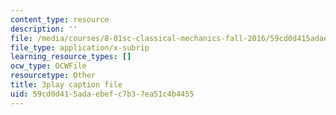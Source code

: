 ```yaml
---
content_type: resource
description: ''
file: /media/courses/8-01sc-classical-mechanics-fall-2016/59cd0d415adaebefc7b37ea51c4b4455_7x62TdS0Nn0.srt
file_type: application/x-subrip
learning_resource_types: []
ocw_type: OCWFile
resourcetype: Other
title: 3play caption file
uid: 59cd0d41-5ada-ebef-c7b3-7ea51c4b4455
---
```

